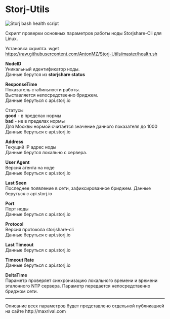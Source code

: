 # Storj-Utils

![Storj bash health script](http://maxrival.com/content/images/2017/05/storj-bash-healt-script-v1.0.2.png)


Скрипт проверки основных параметров работы ноды Storjshare-Cli для Linux.

Установка скрипта.
wget https://raw.githubusercontent.com/AntonMZ/Storj-Utils/master/health.sh


**NodeID**<br/>
Уникальный идентификатор ноды.<br/>
Данные берутся из **storjshare status**

**ResponseTime**<br/>
Показатель стабильности работы.<br/>
Выставляется непосредственно бриджем.<br/>
Данные беруться с api.storj.io

Cтатусы<br/>
**good** - в пределах нормы<br/>
**bad** - не в пределах нормы<br/>
Для Москвы нормой считается значение данного показателя до 1000<br/>
Данные беруться с api.storj.io

**Address**<br/>
Текущий IP адрес ноды<br/>
Данные берутся локально с сервера.<br/>

**User Agent**<br/>
Версия агента на ноде<br/>
Данные беруться с api.storj.io

**Last Seen**<br/>
Последнее появление в сети, зафиксированное бриджем.
Данные беруться с api.storj.io

**Port**<br/>
Порт ноды<br/>
Данные беруться с api.storj.io

**Protocol**<br/>
Версия протокола storjshare-cli<br/>
Данные беруться с api.storj.io

**Last Timeout**<br/>
Данные беруться с api.storj.io

**Timeout Rate**<br/>
Данные беруться с api.storj.io

**DeltaTime**<br/>
Параметр проверяет синхронизацию локального времени и времени эталонного NTP сервера. Параметр передается непосредственно бриджом сети.<br/>

<hr>
Описание всех параметров будет представлено отдельной публикацией на сайте http://maxrival.com
